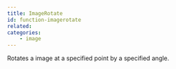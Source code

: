```yaml
---
title: ImageRotate
id: function-imagerotate
related:
categories:
    - image
---
```


Rotates a image at a specified point by a specified angle.